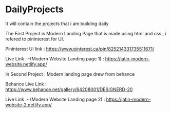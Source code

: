 # DailyProjects
It will contain the projects that i am building daily 


The First Project is Modern Landing Page that is made using html and css , i refered to pininterest for UI.

Pininterest UI link : https://www.pinterest.ca/pin/825214331735511671/

Live Link : -(Modern Website Landing page 1) : https://jatin-modern-website.netlify.app/

In Second Project : Modern landing page drew from behance 

Behance Live Link : https://www.behance.net/gallery/64208001/DESIGNERD-20

Live Link :- (Modern Website Landing page 2) : https://jatin-modern-website-2.netlify.app/

